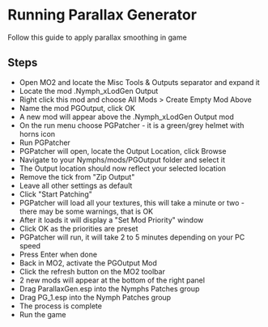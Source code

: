 # Running Parallax Generator

Follow this guide to apply parallax smoothing in game

## Steps

- Open MO2 and locate the Misc Tools & Outputs separator and expand it
- Locate the mod .Nymph_xLodGen Output
- Right click this mod and choose All Mods > Create Empty Mod Above
- Name the mod PGOutput, click OK
- A new mod will appear above the .Nymph_xLodGen Output mod 
- On the run menu choose PGPatcher - it is a green/grey helmet with horns icon
- Run PGPatcher
- PGPatcher will open, locate the Output Location, click Browse
- Navigate to your Nymphs/mods/PGOutput folder and select it
- The Output location should now reflect your selected location
- Remove the tick from "Zip Output"
- Leave all other settings as default
- Click "Start Patching"
- PGPatcher will load all your textures, this will take a minute or two - there may be some warnings, that is OK
- After it loads it will display a "Set Mod Priority" window
- Click OK as the priorities are preset
- PGPatcher will run, it will take 2 to 5 minutes depending on your PC speed
- Press Enter when done
- Back in MO2, activate the PGOutput Mod
- Click the refresh button on the MO2 toolbar
- 2 new mods will appear at the bottom of the right panel
- Drag ParallaxGen.esp into the Nymphs Patches group
- Drag PG_1.esp into the Nymph Patches group
- The process is complete
- Run the game
  
